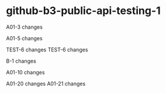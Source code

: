 # github-b3-public-api-testing-1


A01-3 changes

A01-5 changes

TEST-6 changes
TEST-6 changes

B-1 changes

A01-10 changes


A01-20 changes
A01-21 changes
